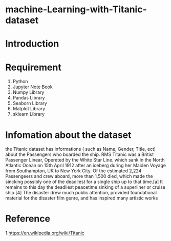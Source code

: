 # machine-Learning-with-Titanic-dataset

# Introduction

# Requirement 

1. Python
2. Jupyter Note Book
3. Numpy Library
4. Pandas Library
5. Seaborn Library
6. Matplot Library
7. sklearn Library


  # Infomation about the dataset
the Titanic dataset has informations ( such as Name, Gender, Title, ect) about the Passengers who boarded the ship. RMS Titanic was a Britist Passenger Linear, Opereted by the White Star Line. which sank in the North Atlantic Ocean on 15th April 1912 after an iceberg during her Maiden Voyage from Southampton, UK to New York City. Of the estimated 2,224 Passengeers and crew aboard, more than 1,500 died, which made the sincking possibly one of the  deadliest for a single ship up to that time.[a] It remains to this day the deadliest peacetime sinking of a superliner or cruise ship.[4] The disaster drew much public attention, provided foundational material for the disaster film genre, and has inspired many artistic works



# Reference
1.https://en.wikipedia.org/wiki/Titanic
